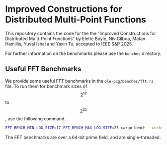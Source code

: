 # Improved Constructions for Distributed Multi-Point Functions

This repository contains the code for the the "Improved Constructions for Distributed Multi-Point Functions" by Elette Boyle, Niv Gilboa, Matan Hamillis, Yuval Ishai and Yaxin Tu, accepted to IEEE S&P 2025.

For further information on the benchmarks please use the `benches` directory.

## Useful FFT Benchmarks
We provide some useful FFT benchmarks in the `ole-pcg/benches/fft.rs` file. 
To run them for benchmark sizes of $$2^{17}$$ to $$2^{25}$$, use the following command:

```bash
FFT_BENCH_MIN_LOG_SIZE=17 FFT_BENCH_MAX_LOG_SIZE=25 cargo bench --workspace --bench fft 
```

The FFT benchmarks are over a 64-bit prime field, and are single-threaded.
